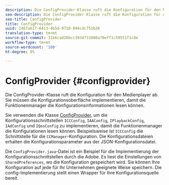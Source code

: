 ```yaml
---
description: Die ConfigProvider-Klasse ruft die Konfiguration für den Medienplayer ab. Sie müssen die Konfigurationsoberfläche implementieren, damit die Funktionenmanager die Konfigurationsinformationen lesen können.
seo-description: Die ConfigProvider-Klasse ruft die Konfiguration für den Medienplayer ab. Sie müssen die Konfigurationsoberfläche implementieren, damit die Funktionenmanager die Konfigurationsinformationen lesen können.
seo-title: ConfigProvider
title: ConfigProvider
uuid: 2467a617-6413-4b5d-9710-894cdc751b26
translation-type: tm+mt
source-git-commit: 31b6cad26bcc393d731080a70eff1c59551f1c8e
workflow-type: tm+mt
source-wordcount: '180'
ht-degree: 0%

---
```



# ConfigProvider {#configprovider}

Die ConfigProvider-Klasse ruft die Konfiguration für den Medienplayer ab. Sie müssen die Konfigurationsoberfläche implementieren, damit die Funktionenmanager die Konfigurationsinformationen lesen können.

Sie verwenden die Klasse [ConfigProvider](https://help.adobe.com/en_US/primetime/api/reference_implementation/android/javadoc/com/adobe/primetime/reference/config/ConfigProvider.html), um die Konfigurationsschnittstellen `ICCConfig`, `IAAConfig`, `IPlaybackConfig`, `IAdConfig` und `IQosConfig` zu implementieren, damit die Funktionenmanager die Konfigurationen lesen können. Beispielsweise ist `ICCConfig` die Schnittstelle für die `CCManager`-Konfiguration. Die Konfigurationsdateien erhalten die Konfigurationsparameter aus der JSON-Konfigurationsdatei.

Die `ConfigProvider.java`-Datei ist ein Beispiel für die Implementierung der Konfigurationsschnittstellen durch die Adobe. Es liest die Einstellungen von `SharedPreferences`, wo die Konfiguration gespeichert wird. Sie können Ihre Konfiguration auf jede für Ihr Unternehmen geeignete Weise speichern. Die config-Implementierung stellt einen Wrapper für Ihre Konfigurationsquelle bereit.